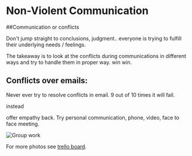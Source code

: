# Non-Violent Communication

##Communication or conflicts

Don't jump straight to conclusions, judgment.. everyone is trying to fulfill their underlying needs / feelings.

The takeaway is to look at the conflicts during communications in different ways and try to handle them in proper way. win win.

## Conflicts over emails:

Never ever try to resolve conflicts in email. 9 out of 10 times it will fail.

instead

offer empathy back. Try personal communication, phone, video, face to face meeting.

![Group work](https://trello-attachments.s3.amazonaws.com/5564de11a34f7e774d72f84e/2592x1944/8508436d3a050656ede2a01ea0080c5f/trello139174420.jpg.jpeg)

For more photos see [trello board](https://trello.com/c/yBaHBUxr/39-7-non-violent-communications-nvc).
